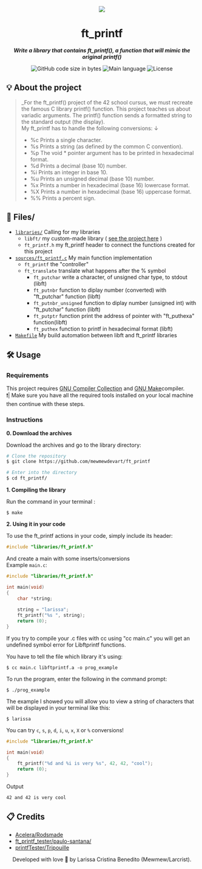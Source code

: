 <p align="center">
  <img src="https://user-images.githubusercontent.com/50052600/202604870-5f64e421-2529-4e21-b94a-25a945b2af3b.png" />
</p>


<h1 align="center">
 ft_printf
</h1>

<p align="center">
	<b><i>Write a library that contains ft_printf(), a function that will mimic the original printf()</i></b><br>
</p>

<p align="center">
	<img alt="GitHub code size in bytes" src="https://img.shields.io/github/languages/code-size/mewmewdevart/ft_printf?color=6272a4" />
	<img alt="Main language" src="https://img.shields.io/github/languages/top/mewmewdevart/ft_printf?color=6272a4"/>
	<img alt="License" src="https://img.shields.io/github/license/mewmewdevart/ft_printf?color=6272a4"/>
</p>

## 💡 About the project

> _For the ft_printf() project of the 42 school cursus, we must recreate the famous C library printf() function. This project teaches us about variadic arguments. The printf() function sends a formatted string to the standard output (the display). <br> My ft_printf has to handle the following conversions: ↓ 
> - %c Prints a single character.
> - %s Prints a string (as defined by the common C convention).
> - %p The void * pointer argument has to be printed in hexadecimal format.
> - %d Prints a decimal (base 10) number.
> - %i Prints an integer in base 10.
> - %u Prints an unsigned decimal (base 10) number.
> - %x Prints a number in hexadecimal (base 16) lowercase format.
> - %X Prints a number in hexadecimal (base 16) uppercase format.
> - %% Prints a percent sign.

## 📁 Files/
* [`libraries/`](libraries) 
	Calling for my libraries <br>
	- ```libft/``` my custom-made library ( [see the project here](https://github.com/mewmewdevart/libft) )
	- ```ft_printf.h``` my ft_printf header to connect the functions created for this project
* [`sources/`](sources)[`ft_printf.c`](sources/ft_printf.c)  My main function implementation
	- ```ft_printf``` the "controller" 
	- ```ft_translate``` translate what happens after the % symbol
		- ```ft_putchar``` write a character, of unsigned char type, to stdout (libft) <br>
		- ```ft_putnbr``` function to diplay number (converted) with "ft_putchar" function  (libft)
		- ```ft_putnbr_unsigned``` function to diplay number (unsigned int) with "ft_putchar" function  (libft)
		- ```ft_putptr``` function  print the address of pointer with "ft_puthexa" function(libft)
		- ```ft_puthex``` function to printf in hexadecimal format (libft)
* [`Makefile`](Makefile) My build automation between libft and ft_printf libraries

## 🛠️ Usage

### Requirements

This project requires [GNU Compiler Collection](https://gcc.gnu.org/) and [GNU Make](https://www.gnu.org/software/make/)compiler. <br>
❗️| Make sure you have all the required tools installed on your local machine then continue with these steps.

### Instructions

**0. Download the archives**

Download the archives and go to the library directory:

```bash
# Clone the repository
$ git clone https://github.com/mewmewdevart/ft_printf

# Enter into the directory
$ cd ft_printf/
```

**1. Compiling the library**

Run the command in your terminal :

```shell
$ make
```

**2. Using it in your code**

To use the ft_printf actions in your code, simply include its header:

```c
#include "libraries/ft_printf.h"
```
And create a main with some inserts/conversions <br>
Example ``main.c``:
```c  
#include "libraries/ft_printf.h"

int	main(void)
{
	char *string;
	
	string = "larissa";
	ft_printf("%s ", string);
	return (0);
}
```
If you try to compile your .c files with cc using "cc main.c" you will get an undefined symbol error for Libftprintf functions.

You have to tell the file which library it's using:
```shell
$ cc main.c libftprintf.a -o prog_example
```
To run the program, enter the following in the command prompt:

```shell
$ ./prog_example
```
The example I showed you will allow you to view a string of characters that will be displayed in your terminal like this:
```shell
$ larissa
```

You can try `c`, `s`, `p`, `d`, `i`, `u`, `x`, `X` or `%` conversions!

```c
#include "libraries/ft_printf.h"

int	main(void)
{
	ft_printf("%d and %i is very %s", 42, 42, "cool");
	return (0);
}
```
Output
```
42 and 42 is very cool
```


## 📋 Credits

* [Acelera/Rodsmade](https://github.com/rodsmade/Projets_42_SP/)
* [ft_printf_tester/paulo-santana/](https://github.com/paulo-santana/ft_printf_tester)
* [printfTester/Tripouille](https://github.com/Tripouille/printfTester)

<p align="center"> Developed with love 💜 by Larissa Cristina Benedito (Mewmew/Larcrist). </p>

